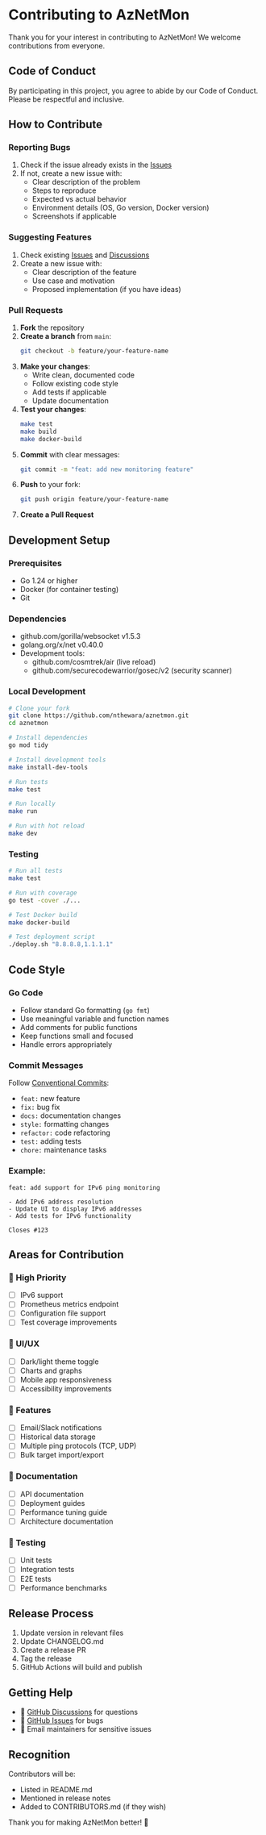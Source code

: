 # Contributing to AzNetMon

Thank you for your interest in contributing to AzNetMon! We welcome contributions from everyone.

## Code of Conduct

By participating in this project, you agree to abide by our Code of Conduct. Please be respectful and inclusive.

## How to Contribute

### Reporting Bugs

1. Check if the issue already exists in the [Issues](https://github.com/nthewara/aznetmon/issues)
2. If not, create a new issue with:
   - Clear description of the problem
   - Steps to reproduce
   - Expected vs actual behavior
   - Environment details (OS, Go version, Docker version)
   - Screenshots if applicable

### Suggesting Features

1. Check existing [Issues](https://github.com/nthewara/aznetmon/issues) and [Discussions](https://github.com/nthewara/aznetmon/discussions)
2. Create a new issue with:
   - Clear description of the feature
   - Use case and motivation
   - Proposed implementation (if you have ideas)

### Pull Requests

1. **Fork** the repository
2. **Create a branch** from `main`:
   ```bash
   git checkout -b feature/your-feature-name
   ```
3. **Make your changes**:
   - Write clean, documented code
   - Follow existing code style
   - Add tests if applicable
   - Update documentation
4. **Test your changes**:
   ```bash
   make test
   make build
   make docker-build
   ```
5. **Commit** with clear messages:
   ```bash
   git commit -m "feat: add new monitoring feature"
   ```
6. **Push** to your fork:
   ```bash
   git push origin feature/your-feature-name
   ```
7. **Create a Pull Request**

## Development Setup

### Prerequisites
- Go 1.24 or higher
- Docker (for container testing)
- Git

### Dependencies
- github.com/gorilla/websocket v1.5.3
- golang.org/x/net v0.40.0
- Development tools:
  - github.com/cosmtrek/air (live reload)
  - github.com/securecodewarrior/gosec/v2 (security scanner)

### Local Development
```bash
# Clone your fork
git clone https://github.com/nthewara/aznetmon.git
cd aznetmon

# Install dependencies
go mod tidy

# Install development tools
make install-dev-tools

# Run tests
make test

# Run locally
make run

# Run with hot reload
make dev
```

### Testing
```bash
# Run all tests
make test

# Run with coverage
go test -cover ./...

# Test Docker build
make docker-build

# Test deployment script
./deploy.sh "8.8.8.8,1.1.1.1"
```

## Code Style

### Go Code
- Follow standard Go formatting (`go fmt`)
- Use meaningful variable and function names
- Add comments for public functions
- Keep functions small and focused
- Handle errors appropriately

### Commit Messages
Follow [Conventional Commits](https://www.conventionalcommits.org/):
- `feat:` new feature
- `fix:` bug fix
- `docs:` documentation changes
- `style:` formatting changes
- `refactor:` code refactoring
- `test:` adding tests
- `chore:` maintenance tasks

### Example:
```
feat: add support for IPv6 ping monitoring

- Add IPv6 address resolution
- Update UI to display IPv6 addresses
- Add tests for IPv6 functionality

Closes #123
```

## Areas for Contribution

### 🚀 High Priority
- [ ] IPv6 support
- [ ] Prometheus metrics endpoint
- [ ] Configuration file support
- [ ] Test coverage improvements

### 🎨 UI/UX
- [ ] Dark/light theme toggle
- [ ] Charts and graphs
- [ ] Mobile app responsiveness
- [ ] Accessibility improvements

### 🔧 Features
- [ ] Email/Slack notifications
- [ ] Historical data storage
- [ ] Multiple ping protocols (TCP, UDP)
- [ ] Bulk target import/export

### 📖 Documentation
- [ ] API documentation
- [ ] Deployment guides
- [ ] Performance tuning guide
- [ ] Architecture documentation

### 🧪 Testing
- [ ] Unit tests
- [ ] Integration tests
- [ ] E2E tests
- [ ] Performance benchmarks

## Release Process

1. Update version in relevant files
2. Update CHANGELOG.md
3. Create a release PR
4. Tag the release
5. GitHub Actions will build and publish

## Getting Help

- 💬 [GitHub Discussions](https://github.com/nthewara/aznetmon/discussions) for questions
- 🐛 [GitHub Issues](https://github.com/nthewara/aznetmon/issues) for bugs
- 📧 Email maintainers for sensitive issues

## Recognition

Contributors will be:
- Listed in README.md
- Mentioned in release notes
- Added to CONTRIBUTORS.md (if they wish)

Thank you for making AzNetMon better! 🚀
